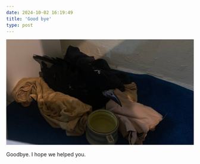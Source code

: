 ```yaml
---
date: 2024-10-02 16:19:49
title: 'Good bye'
type: post
---
```

![Archie](photo_2024-10-14.jpeg)

Goodbye. I hope we helped you.
